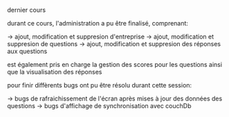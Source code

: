 dernier cours

durant ce cours, l'administration a pu être finalisé, comprenant:

-> ajout, modification et suppresion d'entreprise
-> ajout, modification et suppresion de questions
-> ajout, modification et suppresion des réponses aux questions

est également pris en charge la gestion des scores pour les questions ainsi que la visualisation des réponses

pour finir diffèrents bugs ont pu être résolu durant cette session:

-> bugs de rafraichissement de l'écran après mises à jour des données des questions
-> bugs d'affichage de synchronisation avec couchDb